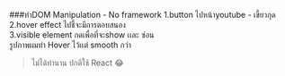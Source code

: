 ###ทำDOM Manipulation - No framework
1.button ไปหน้าyoutube - เขี้ยวกุด  <br>
2.hover effect ไปชี้จะมีการตอบสนอง <br>
3.visible element กดเพื่อที่จะshow เเละ ซ่อน <br>
รูปภาพผมทำ Hover ไว้เเต่ smooth กว่า <br>
> ไม่ได้ทำนาน ปกติใช้ React 😂
